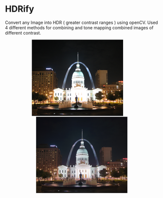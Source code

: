 # HDRify
Convert any Image into HDR ( greater contrast ranges ) using openCV. Used 4 different methods for combining and tone mapping combined images of different contrast.
<p align="center">
<img src="img_2.5.jpg" width="300" height="250" title="Detect image">&nbsp;&nbsp;&nbsp;&nbsp;&nbsp;&nbsp;&nbsp;<img src="ldr-Reinhard.jpg" width="300" height="250" title="Scanned Image">
</p>
